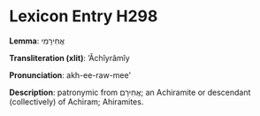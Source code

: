 # Lexicon Entry H298

**Lemma**: אֲחִירָמִי

**Transliteration (xlit)**: ʼĂchîyrâmîy

**Pronunciation**: akh-ee-raw-mee'

**Description**:
patronymic from אֲחִירָם; an Achiramite or descendant (collectively) of Achiram; Ahiramites.
